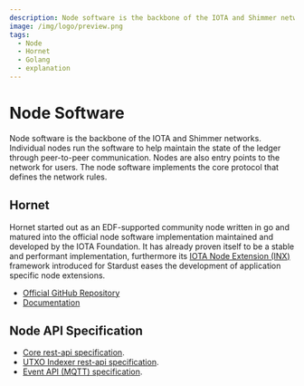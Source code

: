 ```yaml
---
description: Node software is the backbone of the IOTA and Shimmer networks.
image: /img/logo/preview.png
tags:
  - Node
  - Hornet
  - Golang
  - explanation
---
```


# Node Software

Node software is the backbone of the IOTA and Shimmer networks. Individual nodes run the software to help maintain the state of the ledger through peer-to-peer communication. Nodes are also entry points to the network for users. The node software implements the core protocol that defines the network rules.

## Hornet

Hornet started out as an EDF-supported community node written in go and matured into the official node software
implementation maintained and developed by the IOTA Foundation. It has already proven itself to be a stable and
performant implementation, furthermore its [IOTA Node Extension (INX)](https://github.com/iotaledger/inx) framework introduced
for Stardust eases the development of application specific node extensions.

- [Official GitHub Repository](https://github.com/iotaledger/hornet)
- [Documentation](/hornet/2.0/welcome)

## Node API Specification

- [Core rest-api specification](/apis/core/v2/iota-core-rest-api).
- [UTXO Indexer rest-api specification](https://github.com/iotaledger/tips/blob/main/tips/TIP-0026/tip-0026.md).
- [Event API (MQTT) specification](https://studio.asyncapi.com/?url=https://raw.githubusercontent.com/iotaledger/tips/stardust-event-api/tips/TIP-0028/event-api.yml).
